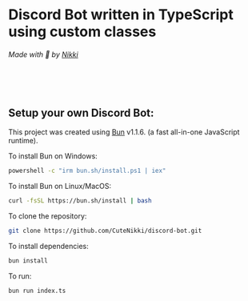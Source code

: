 # Discord Bot written in TypeScript using custom classes

###### Made with 💖 by [Nikki](https://github.com/CuteNikki/)

<br><br />

## Setup your own Discord Bot:

This project was created using [Bun](https://bun.sh) v1.1.6. (a fast all-in-one JavaScript runtime).

To install Bun on Windows:

```bash
powershell -c "irm bun.sh/install.ps1 | iex"
```

To install Bun on Linux/MacOS:

```bash
curl -fsSL https://bun.sh/install | bash
```

To clone the repository:

```bash
git clone https://github.com/CuteNikki/discord-bot.git
```

To install dependencies:

```bash
bun install
```

To run:

```bash
bun run index.ts
```
